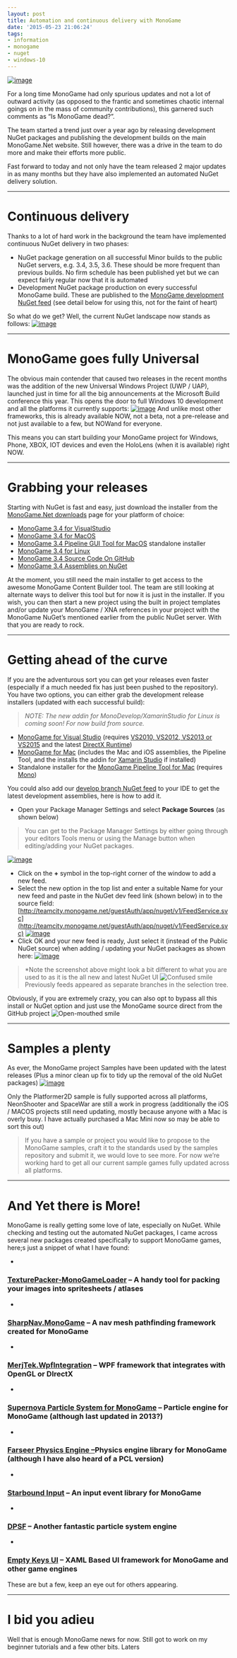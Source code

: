 ```yaml
---
layout: post
title: Automation and continuous delivery with MonoGame
date: '2015-05-23 21:06:24'
tags:
- information
- monogame
- nuget
- windows-10
---
```


[![image](/assets/img/wordpress/2015/05/image_thumb.png "image")](/assets/img/wordpress/2015/05/image.png)

For a long time MonoGame had only spurious updates and not a lot of outward activity (as opposed to the frantic and sometimes chaotic internal goings on in the mass of community contributions), this garnered such comments as “Is MonoGame dead?”.

The team started a trend just over a year ago by releasing development NuGet packages and publishing the development builds on the main MonoGame.Net website.  Still however, there was a drive in the team to do more and make their efforts more public.

Fast forward to today and not only have the team released 2 major updates in as many months but they have also implemented an automated NuGet delivery solution.

* * *

# Continuous delivery

Thanks to a lot of hard work in the background the team have implemented continuous NuGet delivery in two phases:

- NuGet package generation on all successful Minor builds to the public NuGet servers, e.g. 3.4, 3.5, 3.6. These should be more frequent than previous builds.  No firm schedule has been published yet but we can expect fairly regular now that it is automated
- Development NuGet package production on every successful MonoGame build.  These are published to the [MonoGame development NuGet feed](http://teamcity.monogame.net/guestAuth/app/nuget/v1/FeedService.svc/) (see detail below for using this, not for the faint of heart)

So what do we get?  Well, the current NuGet landscape now stands as follows:   [![image](/assets/img/wordpress/2015/05/image_thumb1.png "image")](/assets/img/wordpress/2015/05/image1.png)

* * *

# MonoGame goes fully Universal

The obvious main contender that caused two releases in the recent months was the addition of the new Universal Windows Project (UWP / UAP), launched just in time for all the big announcements at the Microsoft Build conference this year. This opens the door to full Windows 10 development and all the platforms it currently supports: [![image](/assets/img/wordpress/2015/05/image_thumb2.png "image")](/assets/img/wordpress/2015/05/image2.png) And unlike most other frameworks, this is already available NOW, not a beta, not a pre-release and not just available to a few, but NOWand for everyone.

This means you can start building your MonoGame project for Windows, Phone, XBOX, IOT devices and even the HoloLens (when it is available) right NOW.

* * *

# Grabbing your releases

Starting with NuGet is fast and easy, just download the installer from the [MonoGame.Net downloads](http://www.monogame.net/2015/04/29/monogame-3-4/) page for your platform of choice:

- [MonoGame 3.4 for VisualStudio](http://www.monogame.net/releases/v3.4/MonoGameSetup.exe)
- [MonoGame 3.4 for MacOS](http://www.monogame.net/releases/v3.4/MonoGame.MacOS.pkg)
- [MonoGame 3.4 Pipeline GUI Tool for MacOS](http://www.monogame.net/releases/v3.4/Pipeline.MacOS.pkg) standalone installer
- [MonoGame 3.4 for Linux](http://www.monogame.net/releases/v3.4/MonoGame.Linux.zip)
- [MonoGame 3.4 Source Code On GitHub](https://github.com/mono/MonoGame/releases/tag/v3.4)
- [MonoGame 3.4 Assemblies on NuGet](https://www.nuget.org/profiles/MonoGame)

At the moment, you still need the main installer to get access to the awesome MonoGame Content Builder tool.  The team are still looking at alternate ways to deliver this tool but for now it is just in the installer. If you wish, you can then start a new project using the built in project templates and/or update your MonoGame / XNA references in your project with the MonoGame NuGet’s mentioned earlier from the public NuGet server.   With that you are ready to rock.

* * *

# Getting ahead of the curve

If you are the adventurous sort you can get your releases even faster (especially if a much needed fix has just been pushed to the repository). You have two options, you can either grab the development release installers (updated with each successful build):

> _NOTE: The new addin for MonoDevelop/XamarinStudio for Linux is coming soon! For now build from source._

- [MonoGame for Visual Studio](http://teamcity.monogame.net/repository/download/MonoGame_DevelopWin/latest.lastSuccessful/Windows/MonoGameSetup.exe?guest=1) (requires [VS2010, VS2012, VS2013 or VS2015](http://www.visualstudio.com/) and the latest [DirectX Runtime](http://www.microsoft.com/en-us/download/details?id=35))
- [MonoGame for Mac](http://teamcity.monogame.net/repository/download/MonoGame_DevelopMac/latest.lastSuccessful/MonoGame.pkg?guest=1) (includes the Mac and iOS assemblies, the Pipeline Tool, and the installs the addin for [Xamarin Studio](http://xamarin.com/studio) if installed)
- Standalone installer for the [MonoGame Pipeline Tool for Mac](http://teamcity.monogame.net/repository/download/MonoGame_DevelopMac/latest.lastSuccessful/Pipeline.MacOS.pkg?guest=1) (requires [Mono](http://www.mono-project.com/download/#download-mac))

You could also add our [develop branch NuGet feed](http://teamcity.monogame.net/guestAuth/app/nuget/v1/FeedService.svc/) to your IDE to get the latest development assemblies, here is how to add it.

- Open your Package Manager Settings and select **Package Sources** (as shown below)

> You can get to the Package Manager Settings by either going through your editors Tools menu or using the Manage button when editing/adding your NuGet packages.

[![image](/assets/img/wordpress/2015/05/image_thumb3.png "image")](/assets/img/wordpress/2015/05/image3.png)

- Click on the **+** symbol in the top-right corner of the window to add a new feed.
- Select the new option in the top list and enter a suitable Name for your new feed and paste in the NuGet dev feed link (shown below) in to the source field: [http://teamcity.monogame.net/guestAuth/app/nuget/v1/FeedService.svc](http://teamcity.monogame.net/guestAuth/app/nuget/v1/FeedService.svc) [![image](/assets/img/wordpress/2015/05/image_thumb4.png "image")](/assets/img/wordpress/2015/05/image4.png)
- Click OK and your new feed is ready, Just select it (instead of the Public NuGet source) when adding / updating your NuGet packages as shown here: [![image](/assets/img/wordpress/2015/05/image_thumb5.png "image")](/assets/img/wordpress/2015/05/image5.png)

> \*Note the screenshot above might look a bit different to what you are used to as it is the all new and latest NuGet UI ![Confused smile](/assets/img/wordpress/2015/05/wlEmoticon-confusedsmile.png) Previously feeds appeared as separate branches in the selection tree.

Obviously, if you are extremely crazy, you can also opt to bypass all this install or NuGet option and just use the MonoGame source direct from the GitHub project ![Open-mouthed smile](/assets/img/wordpress/2015/05/wlEmoticon-openmouthedsmile.png)

* * *

# Samples a plenty

As ever, the MonoGame project Samples have been updated with the latest releases (Plus a minor clean up fix to tidy up the removal of the old NuGet packages) [![image](/assets/img/wordpress/2015/05/image_thumb6.png "image")](/assets/img/wordpress/2015/05/image6.png)

Only the Platformer2D sample is fully supported across all platforms, NeonShooter and SpaceWar are still a work in progress (additionally the iOS / MACOS projects still need updating, mostly because anyone with a Mac is overly busy.  I have actually purchased a Mac Mini now so may be able to sort this out)

> If you have a sample or project you would like to propose to the MonoGame samples, craft it to the standards used by the samples repository and submit it, we would love to see more.  For now we’re working hard to get all our current sample games fully updated across all platforms.

* * *

# And Yet there is More!

MonoGame is really getting some love of late, especially on NuGet.  While checking and testing out the automated NuGet packages, I came across several new packages created specifically to support MonoGame games, here;s just a snippet of what I have found:

- 
### [TexturePacker-MonoGameLoader](http://www.nuget.org/packages/TexturePacker-MonoGameLoader/) – A handy tool for packing your images into spritesheets / atlases
- 
### [SharpNav.MonoGame](http://www.nuget.org/packages/SharpNav.MonoGame/1.0.0-alpha2) – A nav mesh pathfinding framework created for MonoGame
- 
### [MerjTek.WpfIntegration](http://www.nuget.org/packages/MerjTek.WpfIntegration.MonoGameControlWinGL/) – WPF framework that integrates with OpenGL or DIrectX
- 
### [Supernova Particle System for MonoGame](http://www.nuget.org/packages/Supernova-Particle-System/) – Particle engine for MonoGame (although last updated in 2013?)
- 
### [Farseer Physics Engine –](http://www.nuget.org/packages/FarseerPhysicsMonoGameWindows8/)Physics engine library for MonoGame (although I have also heard of a PCL version)
- 
### [Starbound Input](http://www.nuget.org/packages/Starbound.Input/) – An input event library for MonoGame
- 
### [DPSF](http://www.nuget.org/packages/DPSF/) – Another fantastic particle system engine
- 
### [Empty Keys UI](http://www.nuget.org/packages/EmptyKeysUI/) – XAML Based UI framework for MonoGame and other game engines

These are but a few, keep an eye out for others appearing.

* * *

# I bid you adieu

Well that is enough MonoGame news for now.  Still got to work on my beginner tutorials and a few other bits. Laters

